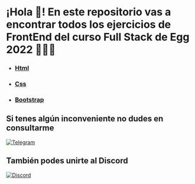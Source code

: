 # ¡Hola 👋! En este repositorio vas a encontrar todos los ejercicios de FrontEnd del curso Full Stack de Egg 2022 👨🏻‍💻 

- ### [Html](https://github.com/Agslz/frontend-egg-fullstack/tree/main/Ejercicios%20HTML)
- ### [Css](https://github.com/Agslz/frontend-egg-fullstack/tree/main/Ejercicios%20CSS)
- ### [Bootstrap](https://github.com/Agslz/frontend-egg-fullstack/tree/main/Ejercicios%20Bootstrap)

## Si tenes algún inconveniente no dudes en consultarme

[![Telegram](https://img.shields.io/badge/Telegram-2CA5E0?style=for-the-badge&logo=telegram&logoColor=white)](https://t.me/Agslz)

## También podes unirte al Discord

[![Discord](https://img.shields.io/badge/Discord-7289DA?style=for-the-badge&logo=discord&logoColor=white)](https://discord.gg/KzB8YEhYv3)

